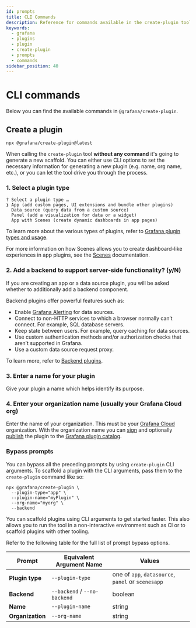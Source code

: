 ```yaml
---
id: prompts
title: CLI Commands
description: Reference for commands available in the create-plugin tool.
keywords:
  - grafana
  - plugins
  - plugin
  - create-plugin
  - prompts
  - commands
sidebar_position: 40
---
```


# CLI commands

Below you can find the available commands in `@grafana/create-plugin`.

## Create a plugin

```
npx @grafana/create-plugin@latest
```

When calling the `create-plugin` tool **without any command** it's going to generate a new scaffold. You can either use CLI options to set the necessary information for generating a new plugin (e.g. name, org name, etc.), or you can let the tool drive you through the process.

### 1. Select a plugin type

```
? Select a plugin type …
❯ App (add custom pages, UI extensions and bundle other plugins)
  Data source (query data from a custom source)
  Panel (add a visualization for data or a widget)
  App with Scenes (create dynamic dashboards in app pages)
```

To learn more about the various types of plugins, refer to [Grafana plugin types and usage](../key-concepts/plugin-types-usage.md).

For more information on how Scenes allows you to create dashboard-like experiences in app plugins, see the [Scenes](https://grafana.com/developers/scenes) documentation.

### 2. Add a backend to support server-side functionality? (y/N)

If you are creating an app or a data source plugin, you will be asked whether to additionally add a backend component.

Backend plugins offer powerful features such as:

- Enable [Grafana Alerting](https://grafana.com/docs/grafana/latest/alerting/) for data sources.
- Connect to non-HTTP services to which a browser normally can’t connect. For example, SQL database servers.
- Keep state between users. For example, query caching for data sources.
- Use custom authentication methods and/or authorization checks that aren’t supported in Grafana.
- Use a custom data source request proxy.

To learn more, refer to [Backend plugins](../key-concepts/backend-plugins/index.md).

### 3. Enter a name for your plugin

Give your plugin a name which helps identify its purpose.

### 4. Enter your organization name (usually your Grafana Cloud org)

Enter the name of your organization. This must be your [Grafana Cloud](https://grafana.com/signup/) organization. With the organization name you can [sign](../publish-a-plugin/sign-a-plugin.md) and optionally [publish](../publish-a-plugin/publish-or-update-a-plugin.md) the plugin to the [Grafana plugin catalog](https://grafana.com/grafana/plugins).

### Bypass prompts

You can bypass all the preceding prompts by using `create-plugin` CLI arguments. To scaffold a plugin with the CLI arguments, pass them to the `create-plugin` command like so:

```
npx @grafana/create-plugin \
  --plugin-type="app" \
  --plugin-name="myPlugin" \
  --org-name="myorg" \
  --backend
```

You can scaffold plugins using CLI arguments to get started faster. This also allows you to run the tool in a non-interactive environment such as CI or to scaffold plugins with other tooling.

Refer to the following table for the full list of prompt bypass options.

| Prompt           | Equivalent Argument Name     | Values                                             |
| ---------------- | ---------------------------- | -------------------------------------------------- |
| **Plugin type**  | `--plugin-type`              | one of `app`, `datasource`, `panel` or `scenesapp` |
| **Backend**      | `--backend` / `--no-backend` | boolean                                            |
| **Name**         | `--plugin-name`              | string                                             |
| **Organization** | `--org-name`                 | string                                             |
